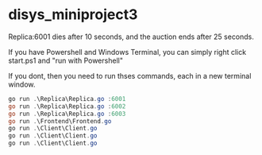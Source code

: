 # disys_miniproject3

Replica:6001 dies after 10 seconds, and the auction ends after 25 seconds.

If you have Powershell and Windows Terminal, you can simply right click start.ps1 and "run with Powershell"

If you dont, then you need to run thses commands, each in a new terminal window.

```powershell
go run .\Replica\Replica.go :6001
go run .\Replica\Replica.go :6002
go run .\Replica\Replica.go :6003
go run .\Frontend\Frontend.go
go run .\Client\Client.go
go run .\Client\Client.go
go run .\Client\Client.go
```
